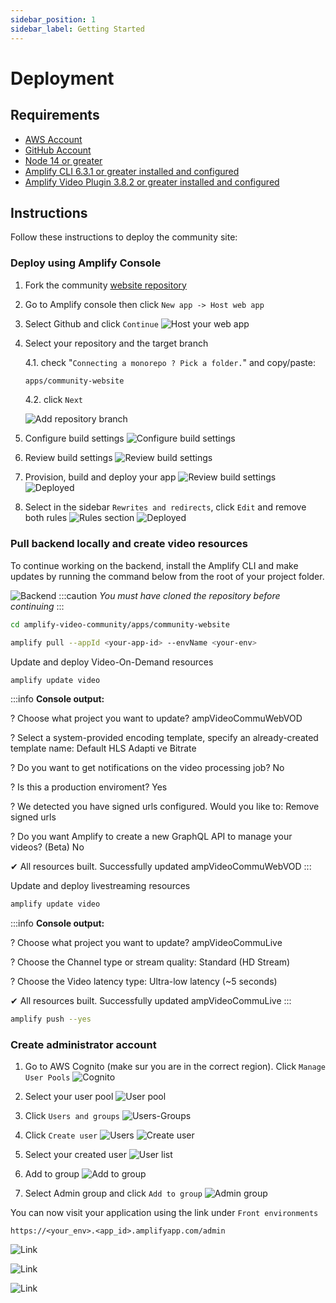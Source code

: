 ```yaml
---
sidebar_position: 1
sidebar_label: Getting Started
---
```

# Deployment

## Requirements
* [AWS Account](https://aws.amazon.com/account/)
* [GitHub Account](https://github.com)
* [Node 14 or greater](https://nodejs.org/en/download/)
* [Amplify CLI 6.3.1 or greater installed and configured](https://aws-amplify.github.io/docs/cli-toolchain/quickstart#quickstart)
* [Amplify Video Plugin 3.8.2 or greater installed and configured](https://github.com/awslabs/amplify-video)


## Instructions
Follow these instructions to deploy the community site:

### Deploy using Amplify Console

1. Fork the community [website repository](https://github.com/aws-samples/amplify-video-community)

2. Go to Amplify console then click `New app -> Host web app`
3. Select Github and click `Continue`
![Host your web app](./images/host-your-webapp.png)
4. Select your repository and the target branch
    
    4.1. check "`Connecting a monorepo ? Pick a folder.`" and copy/paste:
    ```bash
    apps/community-website 
    ```
    4.2. click `Next`
    
    ![Add repository branch](./images/add-repo-branch.png)

5. Configure build settings
![Configure build settings](./images/build-settings.png)
6. Review build settings
![Review build settings](./images/review.png)
7. Provision, build and deploy your app
![Review build settings](./images/provision.png)
![Deployed](./images/done.png)

8. Select in the sidebar `Rewrites and redirects`, click `Edit` and remove both rules
![Rules section](./images/rewrites-redirects.png)
![Deployed](./images/rules.png)

### Pull backend locally and create video resources
To continue working on the backend, install the Amplify CLI and make updates by running the command below from the root of your project folder.

![Backend](./images/backend.png)
:::caution
*You must have cloned the repository before continuing*
:::
```bash
cd amplify-video-community/apps/community-website
```

```bash
amplify pull --appId <your-app-id> --envName <your-env>
```

Update and deploy Video-On-Demand resources
```bash
amplify update video
```

:::info **Console output:**

? Choose what project you want to update? ampVideoCommuWebVOD

? Select a system-provided encoding template, specify an already-created template name:  Default HLS Adapti
ve Bitrate

? Do you want to get notifications on the video processing job? No

? Is this a production enviroment? Yes

? We detected you have signed urls configured. Would you like to: Remove signed urls

? Do you want Amplify to create a new GraphQL API to manage your videos? (Beta) No

✔ All resources built.
Successfully updated ampVideoCommuWebVOD
:::

Update and deploy livestreaming resources
```bash
amplify update video
```
:::info **Console output:**

? Choose what project you want to update? ampVideoCommuLive

? Choose the Channel type or stream quality: Standard (HD Stream)

? Choose the Video latency type: Ultra-low latency (~5 seconds)

✔ All resources built.
Successfully updated ampVideoCommuLive
:::

```bash
amplify push --yes
```

### Create administrator account

1. Go to AWS Cognito (make sur you are in the correct region). Click `Manage User Pools`
![Cognito](./images/admin/cognito.png)

2. Select your user pool
![User pool](./images/admin/user-pool.png)

3. Click `Users and groups` 
![Users-Groups](./images/admin/users-groups.png)

4. Click `Create user`
![Users](./images/admin/users.png)
![Create user](./images/admin/create-user.png)

5. Select your created user
![User list](./images/admin/user-list.png)

6. Add to group
![Add to group](./images/admin/add-to-group.png)

7. Select Admin group and click `Add to group`
![Admin group](./images/admin/admin-group.png)

You can now visit your application using the link under `Front environments` 

`https://<your_env>.<app_id>.amplifyapp.com/admin`

![Link](./images/done.png)

![Link](./images/admin/log-in.png)

![Link](./images/admin/admin-panel.png)